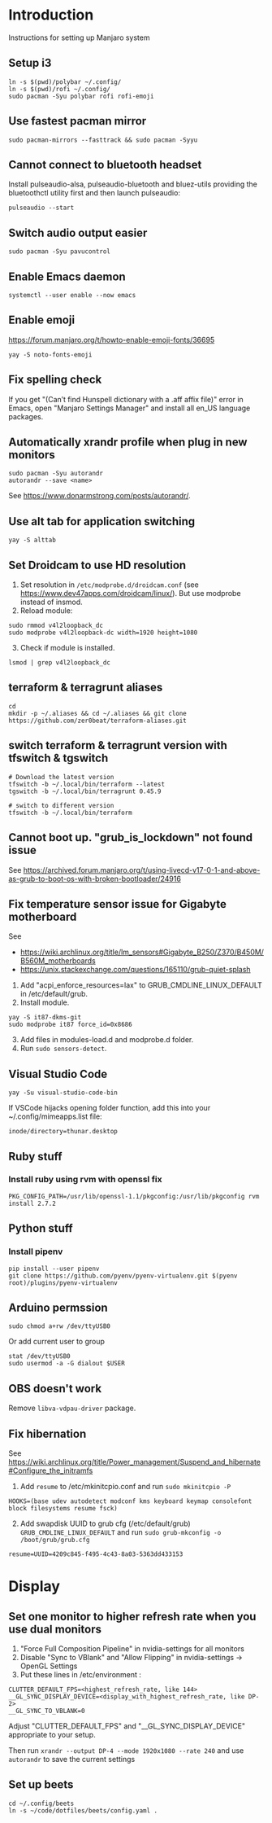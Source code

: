 # Introduction
Instructions for setting up Manjaro system

## Setup i3
```
ln -s $(pwd)/polybar ~/.config/
ln -s $(pwd)/rofi ~/.config/
sudo pacman -Syu polybar rofi rofi-emoji
```

## Use fastest pacman mirror
```
sudo pacman-mirrors --fasttrack && sudo pacman -Syyu
```
## Cannot connect to bluetooth headset
Install pulseaudio-alsa, pulseaudio-bluetooth and bluez-utils providing the
bluetoothctl utility first and then launch pulseaudio:
```
pulseaudio --start
```

## Switch audio output easier
`sudo pacman -Syu pavucontrol`

## Enable Emacs daemon
`systemctl --user enable --now emacs`

## Enable emoji
https://forum.manjaro.org/t/howto-enable-emoji-fonts/36695
```
yay -S noto-fonts-emoji
```

## Fix spelling check
If you get "(Can’t find Hunspell dictionary with a .aff affix file)" error in
Emacs, open "Manjaro Settings Manager" and install all en_US language packages.

## Automatically xrandr profile when plug in new monitors
```
sudo pacman -Syu autorandr
autorandr --save <name>
```
See https://www.donarmstrong.com/posts/autorandr/.

## Use alt tab for application switching
```
yay -S alttab
```

## Set Droidcam to use HD resolution
1. Set resolution in `/etc/modprobe.d/droidcam.conf` (see
   https://www.dev47apps.com/droidcam/linux/). But use modprobe instead of insmod.
2. Reload module:
```
sudo rmmod v4l2loopback_dc
sudo modprobe v4l2loopback-dc width=1920 height=1080
```
3. Check if module is installed.
```
lsmod | grep v4l2loopback_dc
```

## terraform & terragrunt aliases
```
cd
mkdir -p ~/.aliases && cd ~/.aliases && git clone https://github.com/zer0beat/terraform-aliases.git
```

## switch terraform & terragrunt version with tfswitch & tgswitch
```
# Download the latest version
tfswitch -b ~/.local/bin/terraform --latest
tgswitch -b ~/.local/bin/terragrunt 0.45.9

# switch to different version
tfswitch -b ~/.local/bin/terraform
```

## Cannot boot up. "grub_is_lockdown" not found issue
See https://archived.forum.manjaro.org/t/using-livecd-v17-0-1-and-above-as-grub-to-boot-os-with-broken-bootloader/24916

## Fix temperature sensor issue for Gigabyte motherboard
See
* https://wiki.archlinux.org/title/lm_sensors#Gigabyte_B250/Z370/B450M/B560M_motherboards
* https://unix.stackexchange.com/questions/165110/grub-quiet-splash

1. Add "acpi_enforce_resources=lax" to GRUB_CMDLINE_LINUX_DEFAULT in
/etc/default/grub.
2. Install module.
```
yay -S it87-dkms-git
sudo modprobe it87 force_id=0x8686
```
3. Add files in modules-load.d and modprobe.d folder.
4. Run `sudo sensors-detect`.

## Visual Studio Code
```
yay -Su visual-studio-code-bin
```
If VSCode hijacks opening folder function, add this into your ~/.config/mimeapps.list file:
```
inode/directory=thunar.desktop
```

## Ruby stuff
### Install ruby using rvm with openssl fix
```
PKG_CONFIG_PATH=/usr/lib/openssl-1.1/pkgconfig:/usr/lib/pkgconfig rvm install 2.7.2

```

## Python stuff
### Install pipenv
```
pip install --user pipenv
git clone https://github.com/pyenv/pyenv-virtualenv.git $(pyenv root)/plugins/pyenv-virtualenv
```

## Arduino permssion
```
sudo chmod a+rw /dev/ttyUSB0
```
Or add current user to group
```
stat /dev/ttyUSB0
sudo usermod -a -G dialout $USER
```

## OBS doesn't work
Remove `libva-vdpau-driver` package.

## Fix hibernation
See https://wiki.archlinux.org/title/Power_management/Suspend_and_hibernate#Configure_the_initramfs
1. Add `resume` to /etc/mkinitcpio.conf and run `sudo mkinitcpio -P`
```
HOOKS=(base udev autodetect modconf kms keyboard keymap consolefont block filesystems resume fsck)
```
2. Add swapdisk UUID to grub cfg (/etc/default/grub) `GRUB_CMDLINE_LINUX_DEFAULT` and run `sudo grub-mkconfig -o /boot/grub/grub.cfg`
```
resume=UUID=4209c845-f495-4c43-8a03-5363dd433153
```

# Display
## Set one monitor to higher refresh rate when you use dual monitors
1. "Force Full Composition Pipeline" in nvidia-settings for all monitors
2. Disable "Sync to VBlank" and "Allow Flipping" in nvidia-settings -> OpenGL Settings
3. Put these lines in /etc/environment :
```
CLUTTER_DEFAULT_FPS=<highest_refresh_rate, like 144>
__GL_SYNC_DISPLAY_DEVICE=<display_with_highest_refresh_rate, like DP-2>
__GL_SYNC_TO_VBLANK=0
```
Adjust "CLUTTER_DEFAULT_FPS" and "__GL_SYNC_DISPLAY_DEVICE" appropriate to your setup.

Then run `xrandr --output DP-4 --mode 1920x1080 --rate 240` and use `autorandr` to save the current settings

## Set up beets
```
cd ~/.config/beets
ln -s ~/code/dotfiles/beets/config.yaml .
```
